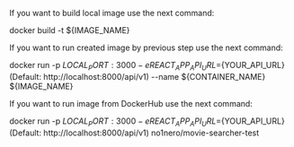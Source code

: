 If you want to build local image use the next command:

docker build -t ${IMAGE_NAME}

If you want to run created image by previous step use the next command:

docker run -p ${LOCAL_PORT}:3000 -e REACT_APP_API_URL=${YOUR_API_URL}(Default: http://localhost:8000/api/v1) --name ${CONTAINER_NAME} ${IMAGE_NAME}

If you want to run image from DockerHub use the next command:

docker run -p ${LOCAL_PORT}:3000 -e REACT_APP_API_URL=${YOUR_API_URL}(Default: http://localhost:8000/api/v1) no1nero/movie-searcher-test